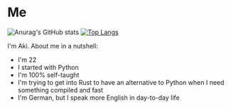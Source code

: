 # Me

![Anurag's GitHub stats](https://github-readme-stats.vercel.app/api?username=ToasterUwU&hide=css&theme=tokyonight&show_icons=true&count_private=true&include_all_commits=true&custom_title=My%20Github%20Stats)
[![Top Langs](https://github-readme-stats.vercel.app/api/top-langs/?username=ToasterUwU&theme=tokyonight&layout=compact&langs_count=10)](https://github.com/anuraghazra/github-readme-stats)

I'm Aki.
About me in a nutshell:

- I'm 22
- I started with Python
- I'm 100% self-taught
- I'm trying to get into Rust to have an alternative to Python when I need something compiled and fast
- I'm German, but I speak more English in day-to-day life
